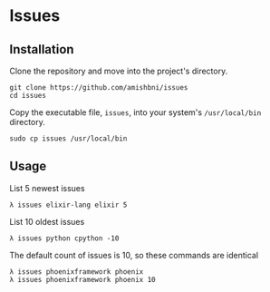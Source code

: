# Issues

## Installation

Clone the repository and move into the project's directory.

```
git clone https://github.com/amishbni/issues
cd issues
```

Copy the executable file, `issues`, into your system's `/usr/local/bin` directory.

```
sudo cp issues /usr/local/bin
```

## Usage

List 5 newest issues

```
λ issues elixir-lang elixir 5
```

List 10 oldest issues

```
λ issues python cpython -10
```

The default count of issues is 10, so these commands are identical

```
λ issues phoenixframework phoenix
λ issues phoenixframework phoenix 10
```

